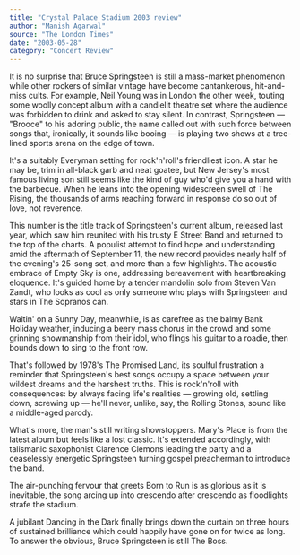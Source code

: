 ```yaml
---
title: "Crystal Palace Stadium 2003 review"
author: "Manish Agarwal"
source: "The London Times"
date: "2003-05-28"
category: "Concert Review"
---
```


It is no surprise that Bruce Springsteen is still a mass-market phenomenon while other rockers of similar vintage have become cantankerous, hit-and-miss cults. For example, Neil Young was in London the other week, touting some woolly concept album with a candlelit theatre set where the audience was forbidden to drink and asked to stay silent. In contrast, Springsteen — "Brooce" to his adoring public, the name called out with such force between songs that, ironically, it sounds like booing — is playing two shows at a tree-lined sports arena on the edge of town.

It's a suitably Everyman setting for rock'n'roll's friendliest icon. A star he may be, trim in all-black garb and neat goatee, but New Jersey's most famous living son still seems like the kind of guy who'd give you a hand with the barbecue. When he leans into the opening widescreen swell of The Rising, the thousands of arms reaching forward in response do so out of love, not reverence.

This number is the title track of Springsteen's current album, released last year, which saw him reunited with his trusty E Street Band and returned to the top of the charts. A populist attempt to find hope and understanding amid the aftermath of September 11, the new record provides nearly half of the evening's 25-song set, and more than a few highlights. The acoustic embrace of Empty Sky is one, addressing bereavement with heartbreaking eloquence. It's guided home by a tender mandolin solo from Steven Van Zandt, who looks as cool as only someone who plays with Springsteen and stars in The Sopranos can.

Waitin' on a Sunny Day, meanwhile, is as carefree as the balmy Bank Holiday weather, inducing a beery mass chorus in the crowd and some grinning showmanship from their idol, who flings his guitar to a roadie, then bounds down to sing to the front row.

That's followed by 1978's The Promised Land, its soulful frustration a reminder that Springsteen's best songs occupy a space between your wildest dreams and the harshest truths. This is rock'n'roll with consequences: by always facing life's realities — growing old, settling down, screwing up — he'll never, unlike, say, the Rolling Stones, sound like a middle-aged parody.

What's more, the man's still writing showstoppers. Mary's Place is from the latest album but feels like a lost classic. It's extended accordingly, with talismanic saxophonist Clarence Clemons leading the party and a ceaselessly energetic Springsteen turning gospel preacherman to introduce the band.

The air-punching fervour that greets Born to Run is as glorious as it is inevitable, the song arcing up into crescendo after crescendo as floodlights strafe the stadium.

A jubilant Dancing in the Dark finally brings down the curtain on three hours of sustained brilliance which could happily have gone on for twice as long. To answer the obvious, Bruce Springsteen is still The Boss.
